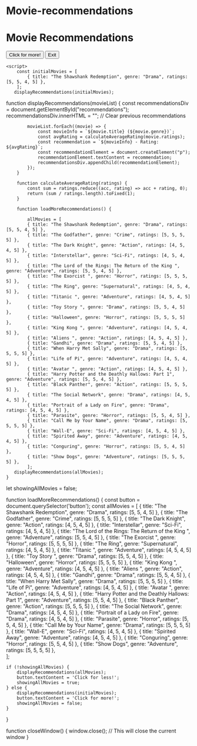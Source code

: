 # Movie-recommendations
<!DOCTYPE>
<html lang="en">
<head>
    <meta charset="UTF-8">
    <meta name="viewport" content="width=device-width, initial-scale=1.0">
</head>
<body style - "text-align:center">
    <h1>Movie Recommendations</h1>
    <div id="recommendations"></div>
    <button onclick="loadMoreRecommendations()">Click for more!</button>
    <button onclick="closeWindow()">Exit</button>

    <script>
        const initialMovies = [
            { title: "The Shawshank Redemption", genre: "Drama", ratings: [5, 5, 4, 5] },
        ];
       displayRecommendations(initialMovies);
function displayRecommendations(movieList) {
            const recommendationsDiv = document.getElementById("recommendations");
            recommendationsDiv.innerHTML = ""; // Clear previous recommendations

            movieList.forEach((movie) => {
                const movieInfo = `${movie.title} (${movie.genre})`;
                const avgRating = calculateAverageRating(movie.ratings);
                const recommendation = `${movieInfo} - Rating: ${avgRating}`;
                const recommendationElement = document.createElement("p");
                recommendationElement.textContent = recommendation;
                recommendationsDiv.appendChild(recommendationElement);
            });
        }

        function calculateAverageRating(ratings) {
            const sum = ratings.reduce((acc, rating) => acc + rating, 0);
            return (sum / ratings.length).toFixed(1);
        }

        function loadMoreRecommendations() {
  
            allMovies = [
            { title: "The Shawshank Redemption", genre: "Drama", ratings: [5, 5, 4, 5] },
            { title: "The Godfather", genre: "Crime", ratings: [5, 5, 5, 5] },
            { title: "The Dark Knight", genre: "Action", ratings: [4, 5, 4, 5] },
            { title: "Interstellar", genre: "Sci-Fi", ratings: [4, 5, 4, 5] },
            { title: "The Lord of the Rings: The Return of the King ", genre: "Adventure", ratings: [5, 5, 4, 5] },
            { title: "The Exorcist ", genre: "Horror", ratings: [5, 5, 5, 5] },
            { title: "The Ring", genre: "Supernatural", ratings: [4, 5, 4, 5] },
            { title: "Titanic ", genre: "Adventure", ratings: [4, 5, 4, 5] },
            { title: "Toy Story ", genre: "Drama", ratings: [5, 5, 4, 5] },
            { title: "Halloween", genre: "Horror", ratings: [5, 5, 5, 5] },
            { title: "King Kong ", genre: "Adventure", ratings: [4, 5, 4, 5] },
            { title: "Aliens ", genre: "Action", ratings: [4, 5, 4, 5] },
            { title: "Gandhi", genre: "Drama", ratings: [5, 5, 4, 5] },
            { title: "When Harry Met Sally", genre: "Drama", ratings: [5, 5, 5, 5] },
            { title: "Life of Pi", genre: "Adventure", ratings: [4, 5, 4, 5] },
            { title: "Avatar ", genre: "Action", ratings: [4, 5, 4, 5] },
            { title: "Harry Potter and the Deathly Hallows: Part 1", genre: "Adventure", ratings: [5, 5, 4, 5] },
            { title: "Black Panther", genre: "Action", ratings: [5, 5, 5, 5] },
            { title: "The Social Network", genre: "Drama", ratings: [4, 5, 4, 5] },
            { title: "Portrait of a Lady on Fire", genre: "Drama", ratings: [4, 5, 4, 5] },
            { title: "Parasite", genre: "Horror", ratings: [5, 5, 4, 5] },
            { title: "Call Me by Your Name", genre: "Drama", ratings: [5, 5, 5, 5] },
            { title: "Wall-E", genre: "Sci-Fi", ratings: [4, 5, 4, 5] },
            { title: "Spirited Away", genre: "Adventure", ratings: [4, 5, 4, 5] },
            { title: "Conguring", genre: "Horror", ratings: [5, 5, 4, 5] },
            { title: "Show Dogs", genre: "Adventure", ratings: [5, 5, 5, 5] },         
            ];
       displayRecommendations(allMovies);
    }
let showingAllMovies = false;

function loadMoreRecommendations() {
    const button = document.querySelector('button');
    const allMovies = [
            { title: "The Shawshank Redemption", genre: "Drama", ratings: [5, 5, 4, 5] },
            { title: "The Godfather", genre: "Crime", ratings: [5, 5, 5, 5] },
            { title: "The Dark Knight", genre: "Action", ratings: [4, 5, 4, 5] },
            { title: "Interstellar", genre: "Sci-Fi", ratings: [4, 5, 4, 5] },
            { title: "The Lord of the Rings: The Return of the King ", genre: "Adventure", ratings: [5, 5, 4, 5] },
            { title: "The Exorcist ", genre: "Horror", ratings: [5, 5, 5, 5] },
            { title: "The Ring", genre: "Supernatural", ratings: [4, 5, 4, 5] },
            { title: "Titanic ", genre: "Adventure", ratings: [4, 5, 4, 5] },
            { title: "Toy Story ", genre: "Drama", ratings: [5, 5, 4, 5] },
            { title: "Halloween", genre: "Horror", ratings: [5, 5, 5, 5] },
            { title: "King Kong ", genre: "Adventure", ratings: [4, 5, 4, 5] },
            { title: "Aliens ", genre: "Action", ratings: [4, 5, 4, 5] },
            { title: "Gandhi", genre: "Drama", ratings: [5, 5, 4, 5] },
            { title: "When Harry Met Sally", genre: "Drama", ratings: [5, 5, 5, 5] },
            { title: "Life of Pi", genre: "Adventure", ratings: [4, 5, 4, 5] },
            { title: "Avatar ", genre: "Action", ratings: [4, 5, 4, 5] },
            { title: "Harry Potter and the Deathly Hallows: Part 1", genre: "Adventure", ratings: [5, 5, 4, 5] },
            { title: "Black Panther", genre: "Action", ratings: [5, 5, 5, 5] },
            { title: "The Social Network", genre: "Drama", ratings: [4, 5, 4, 5] },
            { title: "Portrait of a Lady on Fire", genre: "Drama", ratings: [4, 5, 4, 5] },
            { title: "Parasite", genre: "Horror", ratings: [5, 5, 4, 5] },
            { title: "Call Me by Your Name", genre: "Drama", ratings: [5, 5, 5, 5] },
            { title: "Wall-E", genre: "Sci-Fi", ratings: [4, 5, 4, 5] },
            { title: "Spirited Away", genre: "Adventure", ratings: [4, 5, 4, 5] },
            { title: "Conguring", genre: "Horror", ratings: [5, 5, 4, 5] },
            { title: "Show Dogs", genre: "Adventure", ratings: [5, 5, 5, 5] },         
    ];

    if (!showingAllMovies) {
        displayRecommendations(allMovies);
        button.textContent = 'Click for less!';
        showingAllMovies = true;
    } else {
        displayRecommendations(initialMovies);
        button.textContent = 'Click for more!';
        showingAllMovies = false;
    }
}

function closeWindow() {
    window.close(); // This will close the current window
}
    </script>
</body>
</html>




